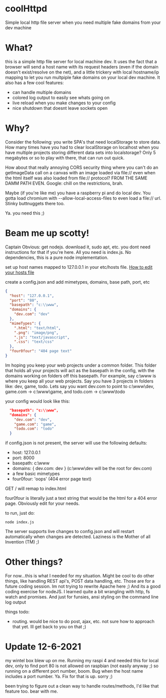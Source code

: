 # coolHttpd
Simple local http file server when you need multiple fake domains from your dev machine

# What?
this is a simple http file server for local machine dev. It uses the fact that a
browser	will send a host name with its request headers (even if the domain doesn't
exist/resolve on the net), and a little trickery with local hostname/ip mapping
to let you run multpiple fake domains on your local dev machine. It also has a
few cool features:
* can handle multiple domains
* colored log output to easily see whats going on
* live reload when you make changes to your config
* nice shutdown that doesnt leave sockets open

# Why?
Consider the following: you write SPA's that need localStorage to store data. How 
many times have you had to clear localStorage on localhost when you have multiple projects storing
different data sets into localstorage? Only 5	megabytes or so to play with there, that can run out quick. 

How about that really annoying CORS security thing where you can't do an getImageData call
on a canvas with an image loaded via file:// even when the html itself was also loaded from file://
protocol? FROM THE SAME DAMM PATH EVEN. Google: chill on the restrictions, brah.

Maybe (if you're like me) you have a raspberry pi and do local dev. You gotta load chromium with 
--allow-local-access-files to even load a file:// url. Stinky buttnuggets there too.

Ya. you need this ;)

# Beam me up scotty!
Captain Obvious: get nodejs. download it, sudo apt, etc. you dont need instructions for that if you're here.
All you need is index.js. No dependencies, this is a pure node implementation.

set up host names mapped to 127.0.0.1 in your etc/hosts file. [How to edit your hosts file](https://www.howtogeek.com/howto/27350/beginner-geek-how-to-edit-your-hosts-file/)

create a config.json and add mimetypes, domains, base path, port, etc
```json
{
  "host": "127.0.0.1",
  "port": "80",
  "basepath": "c:\\www",
  "domains": {
    "dev.com": "dev"
  },
  "mimeTypes": {
    ".html": "text/html",
    ".png": "image/png",
    ".js": "text/javascript",
    ".css": "text/css"
  },
  "four0four": "404 page text"
}
```

Im hoping you keep your web projects under a common folder. This folder that holds all your projects will act as the basepath in the config, with the domains working on
folders off this basepath. For example, say c:\www is where you keep all your web projects. Say you have 3 projects in folders like: dev, game, todo. Lets say you want dev.com to point to c:\www\dev, game.com -> c:\www\game, and todo.com -> c:\www\todo

your config would look like this:
```json
  "basepath": "c:\\www",
  "domains": {
    "dev.com": "dev",
    "game.com": "game",
    "todo.com": "todo"
  }
```

if config.json is not present, the server will use the following defaults:
*	host: 127.0.0.1
*	port: 8000
*	basepath: c:\www
*	domains: { dev.com: dev } (c:\www\dev will be the root for dev.com)
*	a few basic mimetypes
*	four0four: 'oops' (404 error page text)

GET / will remap to index.html



four0four is literally just a text string that would be the html for a 404 error page. Obviously edit for your needs.

to run, just do:
```
node index.js
```

The server supports live changes to config.json and will restart automatically when changes are detected.
Laziness is the Mother of all Invention (TM) ;)

# Other things?
For now...this is what I needed for my situation. 
Might be cool to do other things, like handling REST api's, POST data handling, etc. Those are for a future coding session. Im not trying to rewrite Apache here ;)
And its a good coding exercise for nodeJS. I learned quite a bit wrangling with http, fs watch and promises. And just for funsies, ansi styling on the command line log output

things todo:
* routing. would be nice to do post, ajax, etc. not sure how to approach that yet. Ill get back to you on that ;) 

# Update 12-6-2021
my wintel box blew up on me. Running my raspi 4 and needed this for local dev, only to find port 80 is not allowed on raspbian (not easily anyway ;)
so running on a different port number, boom. Bug when the host name includes a port number. Ya. Fix for that is up. sorry ;)

been trying to figure out a clean way to handle routes/methods, I'd like that feature too. bear with me.
